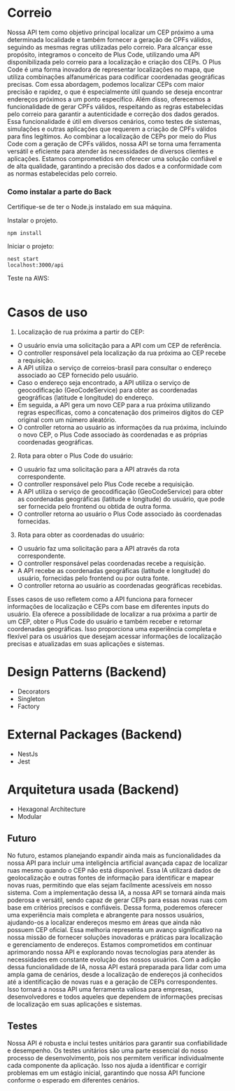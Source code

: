 # Correio

Nossa API tem como objetivo principal localizar um CEP próximo a uma determinada localidade e também fornecer a geração de CPFs válidos, seguindo as mesmas regras utilizadas pelo correio. Para alcançar esse propósito, integramos o conceito de Plus Code, utilizando uma API disponibilizada pelo correio para a localização e criação dos CEPs.
O Plus Code é uma forma inovadora de representar localizações no mapa, que utiliza combinações alfanuméricas para codificar coordenadas geográficas precisas. Com essa abordagem, podemos localizar CEPs com maior precisão e rapidez, o que é especialmente útil quando se deseja encontrar endereços próximos a um ponto específico.
Além disso, oferecemos a funcionalidade de gerar CPFs válidos, respeitando as regras estabelecidas pelo correio para garantir a autenticidade e correção dos dados gerados. Essa funcionalidade é útil em diversos cenários, como testes de sistemas, simulações e outras aplicações que requerem a criação de CPFs válidos para fins legítimos.
Ao combinar a localização de CEPs por meio do Plus Code com a geração de CPFs válidos, nossa API se torna uma ferramenta versátil e eficiente para atender às necessidades de diversos clientes e aplicações. Estamos comprometidos em oferecer uma solução confiável e de alta qualidade, garantindo a precisão dos dados e a conformidade com as normas estabelecidas pelo correio.

### Como instalar a parte do Back

Certifique-se de ter o Node.js instalado em sua máquina.

Instalar o projeto.

```
npm install
```

Iniciar o projeto:

```
nest start
localhost:3000/api
```

Teste na AWS:

```

```

# Casos de uso

1. Localização de rua próxima a partir do CEP:

  - O usuário envia uma solicitação para a API com um CEP de referência.
  - O controller responsável pela localização da rua próxima ao CEP recebe a requisição.
  - A API utiliza o serviço de correios-brasil para consultar o endereço associado ao CEP fornecido pelo usuário.
  - Caso o endereço seja encontrado, a API utiliza o serviço de geocodificação (GeoCodeService) para obter as coordenadas geográficas (latitude e longitude) do endereço.
  - Em seguida, a API gera um novo CEP para a rua próxima utilizando regras específicas, como a concatenação dos primeiros dígitos do CEP original com um número aleatório.
  - O controller retorna ao usuário as informações da rua próxima, incluindo o novo CEP, o Plus Code associado às coordenadas e as próprias coordenadas geográficas.

2. Rota para obter o Plus Code do usuário:

  - O usuário faz uma solicitação para a API através da rota correspondente.
  - O controller responsável pelo Plus Code recebe a requisição.
  - A API utiliza o serviço de geocodificação (GeoCodeService) para obter as coordenadas geográficas (latitude e longitude) do usuário, que pode ser fornecida pelo frontend ou obtida de outra forma.
  - O controller retorna ao usuário o Plus Code associado às coordenadas fornecidas.

3. Rota para obter as coordenadas do usuário:

  - O usuário faz uma solicitação para a API através da rota correspondente.
  - O controller responsável pelas coordenadas recebe a requisição.
  - A API recebe as coordenadas geográficas (latitude e longitude) do usuário, fornecidas pelo frontend ou por outra fonte.
  - O controller retorna ao usuário as coordenadas geográficas recebidas.

Esses casos de uso refletem como a API funciona para fornecer informações de localização e CEPs com base em diferentes inputs do usuário. Ela oferece a possibilidade de localizar a rua próxima a partir de um CEP, obter o Plus Code do usuário e também receber e retornar coordenadas geográficas. Isso proporciona uma experiência completa e flexível para os usuários que desejam acessar informações de localização precisas e atualizadas em suas aplicações e sistemas.

# Design Patterns (Backend)

- Decorators
- Singleton
- Factory

# External Packages (Backend)

- NestJs
- Jest

# Arquitetura usada (Backend)

- Hexagonal Architecture
- Modular

## Futuro

No futuro, estamos planejando expandir ainda mais as funcionalidades da nossa API para incluir uma inteligência artificial avançada capaz de localizar ruas mesmo quando o CEP não está disponível. Essa IA utilizará dados de geolocalização e outras fontes de informação para identificar e mapear novas ruas, permitindo que elas sejam facilmente acessíveis em nosso sistema.
Com a implementação dessa IA, a nossa API se tornará ainda mais poderosa e versátil, sendo capaz de gerar CEPs para essas novas ruas com base em critérios precisos e confiáveis. Dessa forma, poderemos oferecer uma experiência mais completa e abrangente para nossos usuários, ajudando-os a localizar endereços mesmo em áreas que ainda não possuem CEP oficial.
Essa melhoria representa um avanço significativo na nossa missão de fornecer soluções inovadoras e práticas para localização e gerenciamento de endereços. Estamos comprometidos em continuar aprimorando nossa API e explorando novas tecnologias para atender às necessidades em constante evolução dos nossos usuários.
Com a adição dessa funcionalidade de IA, nossa API estará preparada para lidar com uma ampla gama de cenários, desde a localização de endereços já conhecidos até a identificação de novas ruas e a geração de CEPs correspondentes. Isso tornará a nossa API uma ferramenta valiosa para empresas, desenvolvedores e todos aqueles que dependem de informações precisas de localização em suas aplicações e sistemas.

## Testes

Nossa API é robusta e inclui testes unitários para garantir sua confiabilidade e desempenho. Os testes unitários são uma parte essencial do nosso processo de desenvolvimento, pois nos permitem verificar individualmente cada componente da aplicação. Isso nos ajuda a identificar e corrigir problemas em um estágio inicial, garantindo que nossa API funcione conforme o esperado em diferentes cenários.
